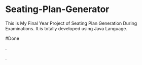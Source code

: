 # Seating-Plan-Generator

This is My Final Year Project of Seating Plan Generation During Examinations. It is totally developed using Java Language.

















































#Done










































































































.




































































































































































































































































































































































































































































































.






































